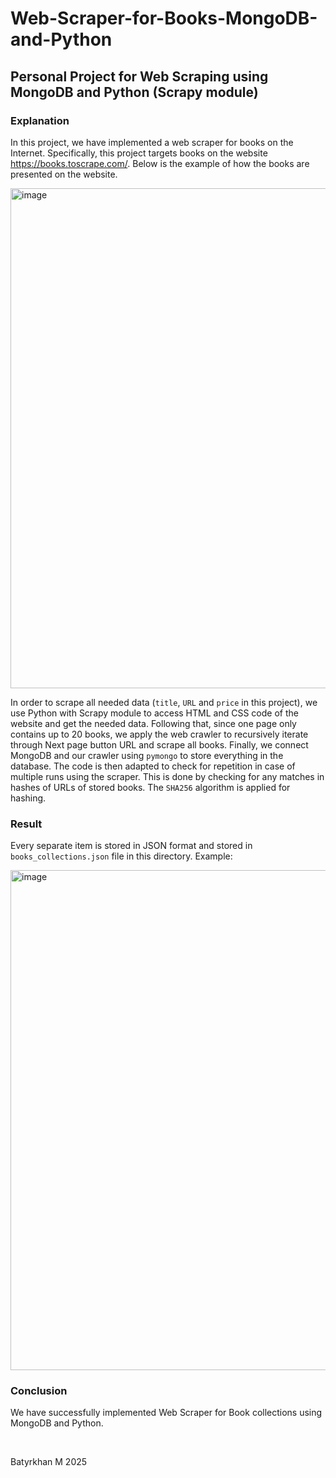 # Web-Scraper-for-Books-MongoDB-and-Python
## Personal Project for Web Scraping using MongoDB and Python (Scrapy module)

### Explanation
In this project, we have implemented a web scraper for books on the Internet. Specifically, this project targets books on the website https://books.toscrape.com/. Below is the example of how the books are presented on the website.

<img width="800" alt="image" src="https://github.com/user-attachments/assets/ba613474-d41a-4b62-991d-d3c575a42ab2" />
<p></p>

In order to scrape all needed data (`title`, `URL` and `price` in this project), we use Python with Scrapy module to access HTML and CSS code of the website and get the needed data. Following that, since one page only contains up to 20 books, we apply the web crawler to recursively iterate through Next page button URL and scrape all books. Finally, we connect MongoDB and our crawler using `pymongo` to store everything in the database. The code is then adapted to check for repetition in case of multiple runs using the scraper. This is done by checking for any matches in hashes of URLs of stored books. The `SHA256` algorithm is applied for hashing. 

### Result

Every separate item is stored in JSON format and stored in `books_collections.json` file in this directory. Example: 


<img width="800" alt="image" src="https://github.com/user-attachments/assets/c5f3e1e7-496a-4fb9-9d6b-9c772d121c4b" />

### Conclusion

We have successfully implemented Web Scraper for Book collections using MongoDB and Python.
<p> </p>
<p></p>
<br>

Batyrkhan M 2025
